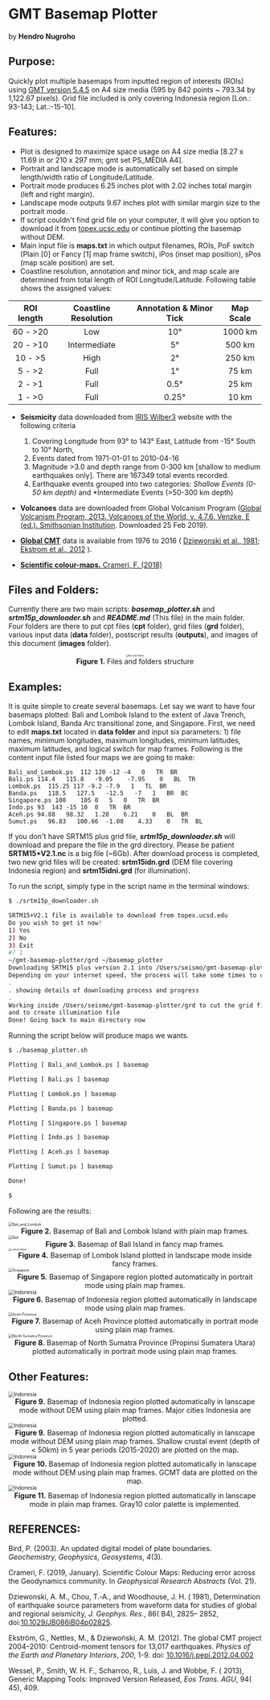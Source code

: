 # GMT Basemap Plotter

by **Hendro Nugroho**

## **Purpose:**

Quickly plot multiple basemaps from inputted region of interests (ROIs) using [GMT version 5.4.5](https://github.com/GenericMappingTools/gmt/releases/tag/5.4.5) on A4 size media (595 by 842 points ~ 793.34 by 1,122.67 pixels). Grid file included is only covering Indonesia region [Lon.: 93-143; Lat.:-15-10].

## **Features:**
   * Plot is designed to maximize space usage on A4 size media [8.27 x 11.69 in or 210 x 297 mm; gmt set PS_MEDIA A4].
   * Portrait and landscape mode is automatically set based on simple length/width ratio of Longitude/Latitude.
   * Portrait mode produces 6.25 inches plot with 2.02 inches total margin (left and right margin).
   * Landscape mode outputs 9.67 inches plot with similar margin size to the portrait mode.
   * If script couldn't find grid file on your computer, it will give you option to download it from [topex.ucsc.edu](ftp://topex.ucsd.edu/pub/srtm15_plus) or continue plotting the basemap without DEM.
   * Main input file is **maps.txt** in which output filenames, ROIs, PoF switch (Plain [0] or Fancy [1] map frame switch), iPos (inset map position), sPos (map scale position) are set.
   * Coastline resolution, annotation and minor tick, and map scale are determined from total length of ROI Longitude/Latitude. Following table shows the assigned values:

| ROI length | Coastline Resolution | Annotation & Minor Tick | Map Scale |
|:----------:|:--------------------:|:-----------------------:|:---------:|
| 60 - >20   | Low                  | 10&deg;              | 1000 km   |
| 20 - >10   | Intermediate         |  5&deg;              |  500 km   |
| 10 -  >5   | High                 |  2&deg;              |  250 km   |
|  5 -  >2   | Full                 |  1&deg;               |   75 km   |
|  2 -  >1   | Full                 |  0.5&deg;            |   25 km   |
|  1 -  >0   | Full                 |  0.25&deg;           |   10 km   |

   * **Seismicity** data downloaded from [IRIS Wilber3](http://ds.iris.edu/wilber3/find_event) website with the following criteria
      1. Covering Longitude from 93&deg; to 143&deg; East, Latitude from -15&deg; South to 10&deg; North,
      2. Events dated from 1971-01-01 to 2010-04-16
      3. Magnitude >3.0 and depth range from 0-300 km [shallow to medium earthquakes only]. There are 167349 total events recorded.
      4. Earthquake events grouped into two categories: *Shallow Events (0-50 km depth)* and *Intermediate Events (>50-300 km depth)

* **Volcanoes** data are downloaded from Global Volcanism Program ([Global Volcanism Program, 2013. Volcanoes of the World, v. 4.7.6. Venzke, E (ed.). Smithsonian Institution]( https://doi.org/10.5479/si.GVP.VOTW4-2013). Downloaded 25 Feb 2019).

* [**Global CMT**](https://www.globalcmt.org) data is available from 1976 to 2016 ( [Dziewonski et al., 1981](https://doi:10.1029/JB086iB04p02825); [Ekstrom et al., 2012](https://doi:10.1016/j.pepi.2012.04.002) ).

* [**Scientific colour-maps.** Crameri, F. (2018)](http://doi.org/10.5281/zenodo.1243862)

## **Files and Folders:**

Currently there are two main scripts: **_basemap_plotter.sh_** and **_srtm15p_downloader.sh_** and **_README.md_** (This file) in the main folder. Four folders are there to put cpt files (**cpt** folder), grid files (**grd** folder), various input data (**data** folder), postscript results (**outputs**), and images of this document (**images** folder).

<div align="center"><img src="./images/ff.jpg" alt="files and folders" style="zoom:30%;" /></div>

<div align="center"><b>Figure 1.</b> Files and folders structure</div>

## **Examples:**
It is quite simple to create several basemaps. Let say we want to have four basemaps plotted: Bali and Lombok Island to the extent of Java Trench, Lombok Island, Banda Arc transitional zone, and Singapore. First, we need to edit **maps.txt** located in **data folder** and input six parameters: 1) file names, minimum longitudes, maximum longitudes, minimum latitudes, maximum latitudes, and logical switch for map frames. Following is the content input file listed four maps we are going to make:

```
Bali_and_Lombok.ps  112 120 -12 -4   0   TR  BR
Bali.ps 114.4   115.8   -9.05    -7.95    0   BL  TR
Lombok.ps  115.25 117 -9.2 -7.9   1   TL  BR
Banda.ps   118.5   127.5   -12.5   -7   1   BR  BC
Singapore.ps 100    105 0   5   0   TR  BR
Indo.ps 93  143 -15 10  0   TR  BR
Aceh.ps 94.88   98.32   1.28    6.21    0   BL  BR
Sumut.ps   96.83   100.66  -1.00    4.33    0   TR  BL
```

If you don't have SRTM15 plus grid file, **_srtm15p_downloader.sh_** will download and prepare the file in the grd directory. Please be patient **SRTM15+V2.1.nc** is a big file (~6Gb). After download process is completed, two new grid files will be created: **srtm15idn.grd** (DEM file covering Indonesia region) and **srtm15idni.grd** (for illumination).

To run the script, simply type in the script name in the terminal windows:

``` bash
$ ./srtm15p_downloader.sh

SRTM15+V2.1 file is available to download from topex.ucsd.edu
Do you wish to get it now?
1) Yes
2) No
3) Exit
#? 1
~/gmt-basemap-plotter/grd ~/basemap_plotter
Downloading SRTM15 plus version 2.1 into /Users/seismo/gmt-basemap-plotter/grd
Depending on your internet speed, the process will take some times to complete
.
. showing details of downloading process and progress
.
Working inside /Users/seismo/gmt-basemap-plotter/grd to cut the grid file
and to create illumination file
Done! Going back to main directory now
```

Running the script below will produce maps we wants.

```bash
$ ./basemap_plotter.sh

Plotting [ Bali_and_Lombok.ps ] basemap

Plotting [ Bali.ps ] basemap

Plotting [ Lombok.ps ] basemap

Plotting [ Banda.ps ] basemap

Plotting [ Singapore.ps ] basemap

Plotting [ Indo.ps ] basemap

Plotting [ Aceh.ps ] basemap

Plotting [ Sumut.ps ] basemap

Done!

$
```

Following are the results:

<img src="./images/Bali_and_Lombok.jpg" alt="Bali_and_Lombok" style="zoom:50%;" />

<div align="center"><b>Figure 2.</b> Basemap of Bali and Lombok Island with plain map frames.</div>

<img src="./images/basic-maps-asym/Bali.jpg" alt="Bali" style="zoom:50%;" />

<div align="center"><b>Figure 3.</b> Basemap of Bali Island in fancy map frames.</div>

<img src="./images/basic-maps-asym/Lombok.jpg" alt="Lombok Island" style="zoom:32%;" />

<div align="center"><b>Figure 4.</b> Basemap of Lombok Island plotted in landscape mode inside fancy frames.</div>

<img src="./images/basic-maps-asym/Singapore.jpg" alt="Singapore" style="zoom:50%;" />

<div align="center"><b>Figure 5.</b> Basemap of Singapore region plotted automatically in portrait mode using plain map frames.</div>

<img src="./images/basic-maps-asym/Indo.jpg" alt="Indonesia" style="zoom:70%;" />

<div align="center"><b>Figure 6.</b> Basemap of Indonesia region plotted automatically in landscape mode using plain map frames.</div>

<img src="./images/basic-maps-asym/Aceh.jpg" alt="Aceh Province" style="zoom:50%;" />

<div align="center"><b>Figure 7.</b> Basemap of Aceh Province plotted automatically in portrait mode using plain map frames.</div>

<img src="./images/basic-maps-asym/Sumut.jpg" alt="North Sumatra Province" style="zoom:50%;" />

<div align="center"><b>Figure 8.</b> Basemap of North Sumatra Province (Propinsi Sumatera Utara) plotted automatically in portrait mode using plain map frames.</div>

## **Other Features:**

<img src="./images/Indo.jpg" alt="Indonesia" style="zoom:70%;" />

<div align="center"><b>Figure 9.</b> Basemap of Indonesia region plotted automatically in lanscape mode without DEM using plain map frames. Major cities Indonesia are plotted.</div>

<img src="./images/seismicity/Indo-eq15to20.jpg" alt="Indonesia" style="zoom:70%;" />

<div align="center"><b>Figure 9.</b> Basemap of Indonesia region plotted automatically in lanscape mode without DEM using plain map frames. Shallow crustal event (depth of < 50km) in 5 year periods (2015-2020) are plotted on the map.</div>

<img src="./images/seismicity/Indo-gcmt.jpg" alt="Indonesia" style="zoom:70%;" />

<div align="center"><b>Figure 10.</b> Basemap of Indonesia region plotted automatically in lanscape mode without DEM using plain map frames. GCMT data are plotted on the map.</div>

<img src="./images/basic-maps-gray10/Indo.jpg" alt="Indonesia" style="zoom:70%;" />

<div align="center"><b>Figure 11.</b> Basemap of Indonesia region plotted automatically in lanscape mode in plain map frames. Gray10 color palette is implemented.</div>

## **REFERENCES:**

Bird, P. (2003). An updated digital model of plate boundaries. *Geochemistry, Geophysics, Geosystems*, *4*(3).

Crameri, F. (2019, January). Scientific Colour Maps: Reducing error across the Geodynamics community. In *Geophysical Research Abstracts* (Vol. 21).

Dziewonski, A. M.,  Chou, T.‐A., and  Woodhouse, J. H. ( 1981),  Determination of earthquake source parameters from waveform data for studies of global and regional seismicity, *J. Geophys. Res.*,  86( B4),  2825– 2852, doi:[10.1029/JB086iB04p02825](https://doi.org/10.1029/JB086iB04p02825).

Ekström, G., Nettles, M., & Dziewoński, A. M. (2012). The global CMT project 2004–2010: Centroid-moment tensors for 13,017 earthquakes. *Physics of the Earth and Planetary Interiors*, *200*, 1-9. doi: [10.1016/j.pepi.2012.04.002](https://doi.org/10.1016/j.pepi.2012.04.002)

Wessel, P.,  Smith, W. H. F.,  Scharroo, R.,  Luis, J. and  Wobbe, F. ( 2013),  Generic Mapping Tools: Improved Version Released, *Eos Trans. AGU*,  94( 45),  409.

